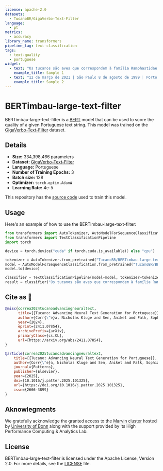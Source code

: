 ```yaml
---
license: apache-2.0
datasets:
  - TucanoBR/GigaVerbo-Text-Filter
language:
  - pt
metrics:
  - accuracy
library_name: transformers
pipeline_tag: text-classification
tags:
  - text-quality
  - portuguese
widget:
  - text: "Os tucanos são aves que correspondem à família Ramphastidae, vivem nas florestas tropicais da América Central e América do Sul. A família inclui cinco gêneros e mais de quarenta espécies diferentes. Possuem bicos notavelmente grandes e coloridos, que possuem a função de termorregulação para as muitas espécies que passam muito tempo na copa da floresta exposta ao sol tropical quente."
    example_title: Sample 1
  - text: "12 de março de 2021 | São Paulo 8 de agosto de 1999 | Porto Alegre 25 de dezembro de 2022 | Rio de Janeiro 17 de julho de 1985 | Lisboa 4 de outubro de 2010 | Belo Horizonte 23 de setembro de 1978 | Paris 14 de fevereiro de 2003 | Nova Iorque 19 de junho de 1994 | Brasília 5 de novembro de 2009 | Curitiba 30 de abril de 2015 | Buenos Aires"
    example_title: Sample 2
---
```


# BERTimbau-large-text-filter

BERTimbau-large-text-filter is a [BERT](https://huggingface.co/neuralmind/bert-large-portuguese-cased) model that can be used to score the quality of a given Portuguese text string. This model was trained on the [GigaVerbo-Text-Filter](https://huggingface.co/datasets/TucanoBR/GigaVerbo-Text-Filter) dataset.

## Details

- **Size:** 334,398,466 parameters
- **Dataset:** [GigaVerbo-Text-Filter](https://huggingface.co/datasets/TucanoBR/GigaVerbo-Text-Filter)
- **Language:** Portuguese
- **Number of Training Epochs:** 3
- **Batch size:** 128
- **Optimizer:** `torch.optim.AdamW`
- **Learning Rate:** 4e-5

This repository has the [source code](https://github.com/Nkluge-correa/Tucano) used to train this model.

## Usage

Here's an example of how to use the BERTimbau-large-text-filter:

```python
from transformers import AutoTokenizer, AutoModelForSequenceClassification
from transformers import TextClassificationPipeline
import torch

device = torch.device("cuda" if torch.cuda.is_available() else "cpu")

tokenizer = AutoTokenizer.from_pretrained("TucanoBR/BERTimbau-large-text-filter")
model = AutoModelForSequenceClassification.from_pretrained("TucanoBR/BERTimbau-large-text-filter")
model.to(device)

classifier = TextClassificationPipeline(model=model, tokenizer=tokenizer, device=device)
result = classifier("Os tucanos são aves que correspondem à família Ramphastidae, vivem nas florestas tropicais da América Central e América do Sul. A família inclui cinco gêneros e mais de quarenta espécies diferentes. Possuem bicos notavelmente grandes e coloridos, que possuem a função de termorregulação para as muitas espécies que passam muito tempo na copa da floresta exposta ao sol tropical quente.")
```

## Cite as 🤗

```bibtex
@misc{correa2024tucanoadvancingneuraltext,
      title={{Tucano: Advancing Neural Text Generation for Portuguese}},
      author={Corr{\^e}a, Nicholas Kluge and Sen, Aniket and Falk, Sophia and Fatimah, Shiza},
      year={2024},
      eprint={2411.07854},
      archivePrefix={arXiv},
      primaryClass={cs.CL},
      url={https://arxiv.org/abs/2411.07854},
}

@article{correa2025tucanoadvancingneuraltext,
    title={{Tucano: Advancing Neural Text Generation for Portuguese}},
    author={Corr{\^e}a, Nicholas Kluge and Sen, Aniket and Falk, Sophia and Fatimah, Shiza},
    journal={Patterns},
    publisher={Elsevier},
    year={2025},
    doi={10.1016/j.patter.2025.101325},
    url={https://doi.org/10.1016/j.patter.2025.101325},
    issn={2666-3899}
}
```

## Aknowlegments

We gratefully acknowledge the granted access to the [Marvin cluster](https://www.hpc.uni-bonn.de/en/systems/marvin) hosted by [University of Bonn](https://www.uni-bonn.de/en) along with the support provided by its High Performance Computing \& Analytics Lab.

## License

BERTimbau-large-text-filter is licensed under the Apache License, Version 2.0. For more details, see the [LICENSE](../../LICENSE) file.
